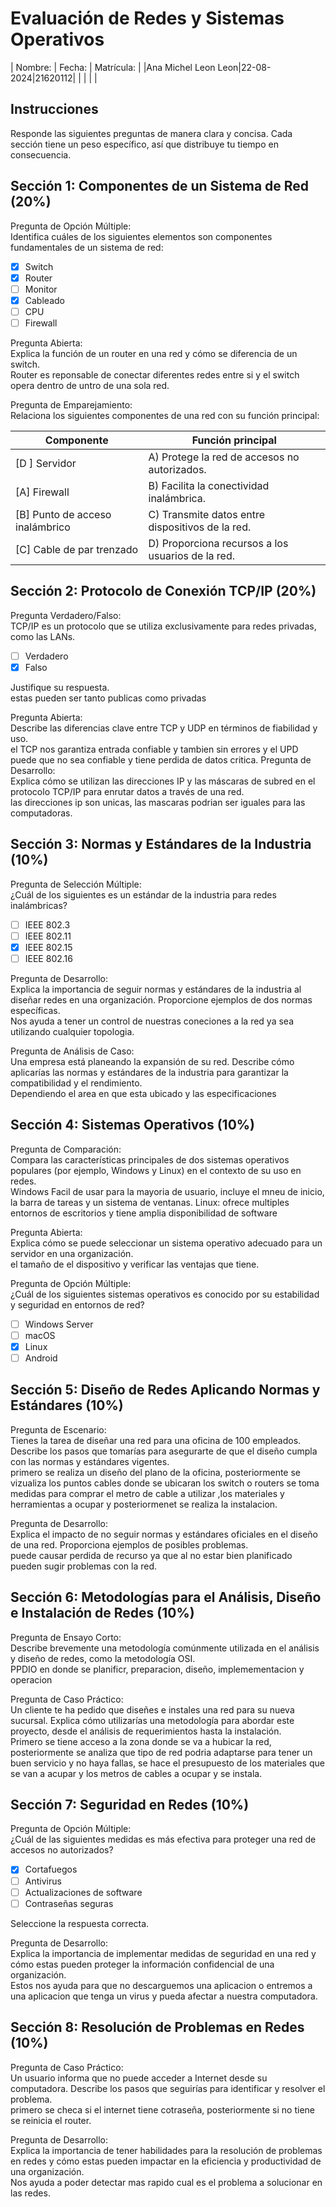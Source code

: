 # Evaluación de Redes y Sistemas Operativos

| Nombre: | Fecha: | Matrícula: |
|Ana Michel Leon Leon|22-08-2024|21620112|
|         |        |            |

## Instrucciones

Responde las siguientes preguntas de manera clara y concisa. Cada sección tiene un peso específico, así que distribuye tu tiempo en consecuencia.

## Sección 1: Componentes de un Sistema de Red (20%)

Pregunta de Opción Múltiple:<br>
Identifica cuáles de los siguientes elementos son componentes fundamentales de un sistema de red:<br>

- [x] Switch
- [x] Router
- [ ] Monitor
- [x] Cableado
- [ ] CPU
- [ ] Firewall

Pregunta Abierta:<br>
Explica la función de un router en una red y cómo se diferencia de un switch.<br>
Router es reponsable de conectar diferentes redes entre si y el switch opera dentro de untro de una sola red.

Pregunta de Emparejamiento:<br>
Relaciona los siguientes componentes de una red con su función principal:<br>

| Componente                      | Función principal |
|---------------------------------|-------------------|
| [D ] Servidor                    | A) Protege la red de accesos no autorizados. |
| [A] Firewall                    | B) Facilita la conectividad inalámbrica. |
| [B] Punto de acceso inalámbrico | C) Transmite datos entre dispositivos de la red. |
| [C] Cable de par trenzado       | D) Proporciona recursos a los usuarios de la red. |

## Sección 2: Protocolo de Conexión TCP/IP (20%)

Pregunta Verdadero/Falso:<br>
TCP/IP es un protocolo que se utiliza exclusivamente para redes privadas, como las LANs.

- [ ] Verdadero
- [x] Falso

Justifique su respuesta.<br>
estas pueden ser tanto publicas como privadas

Pregunta Abierta:<br>
Describe las diferencias clave entre TCP y UDP en términos de fiabilidad y uso.<br>
el TCP nos garantiza entrada confiable y tambien sin errores y el UPD puede que no sea confiable y tiene perdida de datos critica.
Pregunta de Desarrollo:<br>
Explica cómo se utilizan las direcciones IP y las máscaras de subred en el protocolo TCP/IP para enrutar datos a través de una red.<br>
las direcciones ip son unicas, las mascaras podrian ser iguales para las computadoras.

## Sección 3: Normas y Estándares de la Industria (10%)

Pregunta de Selección Múltiple:<br>
¿Cuál de los siguientes es un estándar de la industria para redes inalámbricas?<br>

- [ ] IEEE 802.3
- [ ] IEEE 802.11
- [x] IEEE 802.15
- [ ] IEEE 802.16

Pregunta de Desarrollo:<br>
Explica la importancia de seguir normas y estándares de la industria al diseñar redes en una organización. Proporcione ejemplos de dos normas específicas.<br>
Nos ayuda a tener un control de nuestras coneciones a la red ya sea utilizando cualquier topologia.

Pregunta de Análisis de Caso:<br>
Una empresa está planeando la expansión de su red. Describe cómo aplicarías las normas y estándares de la industria para garantizar la compatibilidad y el rendimiento.<br>
Dependiendo el area en que esta ubicado y las especificaciones 

## Sección 4: Sistemas Operativos (10%)

Pregunta de Comparación:<br>
Compara las características principales de dos sistemas operativos populares (por ejemplo, Windows y Linux) en el contexto de su uso en redes.<br>
Windows Facil de usar para la mayoria de usuario, incluye el mneu de inicio, la barra de tareas y un sistema de ventanas.
Linux: ofrece multiples entornos de escritorios y tiene amplia disponibilidad de software

Pregunta Abierta:<br>
Explica cómo se puede seleccionar un sistema operativo adecuado para un servidor en una organización.<br>
el tamaño de el dispositivo y verificar las ventajas que tiene.

Pregunta de Opción Múltiple:<br>
¿Cuál de los siguientes sistemas operativos es conocido por su estabilidad y seguridad en entornos de red?<br>

- [ ] Windows Server
- [ ] macOS
- [x] Linux
- [ ] Android

## Sección 5: Diseño de Redes Aplicando Normas y Estándares (10%)

Pregunta de Escenario:<br>
Tienes la tarea de diseñar una red para una oficina de 100 empleados. Describe los pasos que tomarías para asegurarte de que el diseño cumpla con las normas y estándares vigentes.<br>
primero se realiza un diseño del plano de la oficina, posteriormente se vizualiza los puntos cables donde se ubicaran los switch o routers se toma medidas para comprar el metro de cable a utilizar ,los materiales  y herramientas a ocupar y posteriormenet se realiza la instalacion.

Pregunta de Desarrollo:<br>
Explica el impacto de no seguir normas y estándares oficiales en el diseño de una red. Proporciona ejemplos de posibles problemas.<br>
puede causar perdida de recurso ya que al no estar bien planificado pueden sugir problemas con la red.

## Sección 6: Metodologías para el Análisis, Diseño e Instalación de Redes (10%)

Pregunta de Ensayo Corto:<br>
Describe brevemente una metodología comúnmente utilizada en el análisis y diseño de redes, como la metodología OSI.<br>
PPDIO en donde se planificr, preparacion, diseño, implemementacion y operacion

Pregunta de Caso Práctico:<br>
Un cliente te ha pedido que diseñes e instales una red para su nueva sucursal. Explica cómo utilizarías una metodología para abordar este proyecto, desde el análisis de requerimientos hasta la instalación.<br>
Primero se tiene acceso a la zona donde se va a hubicar la red, posteriormente se analiza que tipo de red podria adaptarse para tener un buen servicio y no haya fallas, se hace el presupuesto de los materiales que se van a acupar y los metros de cables a ocupar y se instala.
## Sección 7: Seguridad en Redes (10%)

Pregunta de Opción Múltiple:<br>
¿Cuál de las siguientes medidas es más efectiva para proteger una red de accesos no autorizados?<br>

- [x] Cortafuegos
- [ ] Antivirus
- [ ] Actualizaciones de software
- [ ] Contraseñas seguras

Seleccione la respuesta correcta.

Pregunta de Desarrollo:<br>
Explica la importancia de implementar medidas de seguridad en una red y cómo estas pueden proteger la información confidencial de una organización.<br>
Estos nos ayuda para que no descarguemos una aplicacion o entremos a una aplicacion que tenga un virus y pueda afectar a nuestra computadora.
## Sección 8: Resolución de Problemas en Redes (10%)

Pregunta de Caso Práctico:<br>
Un usuario informa que no puede acceder a Internet desde su computadora. Describe los pasos que seguirías para identificar y resolver el problema.<br>
primero se checa si el internet tiene cotraseña, posteriormente si no tiene se reinicia el router.

Pregunta de Desarrollo:<br>
Explica la importancia de tener habilidades para la resolución de problemas en redes y cómo estas pueden impactar en la eficiencia y productividad de una organización.<br>
Nos ayuda a poder detectar mas rapido cual es el problema a solucionar en las redes.
